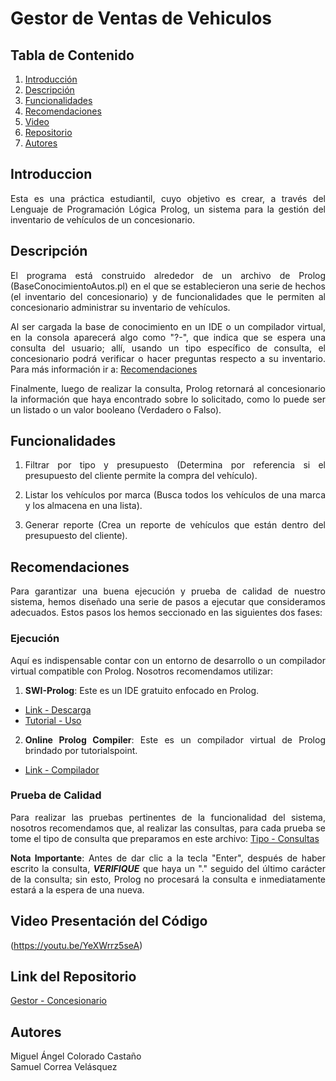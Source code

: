 # Gestor de Ventas de Vehiculos
## Tabla de Contenido
1. [Introducción](#introducción)
2. [Descripción](#descripción)
3. [Funcionalidades](#funcionalidades)
4. [Recomendaciones](#recomendaciones)
5. [Video](#video-presentación-del-código)
6. [Repositorio](#link-del-repositorio)
7. [Autores](#autores)

## Introduccion
<div style = "text-align: justify;">
Esta es una práctica estudiantil, cuyo objetivo es crear, a través del Lenguaje de Programación Lógica Prolog, un sistema para la gestión del inventario de vehículos de un concesionario.  

## Descripción
El programa está construido alrededor de un archivo de Prolog (BaseConocimientoAutos.pl) en el que se establecieron una serie de hechos (el inventario del concesionario) y de funcionalidades que le permiten al concesionario administrar su inventario de vehículos. 

Al ser cargada la base de conocimiento en un IDE o un compilador virtual, en la consola aparecerá algo como "?-", que indica que se espera una consulta del usuario; allí, usando un tipo específico de consulta, el concesionario podrá verificar o hacer preguntas respecto a su inventario. Para más información ir a: [Recomendaciones](#recomendaciones)

Finalmente, luego de realizar la consulta, Prolog retornará al concesionario la información que haya encontrado sobre lo solicitado, como lo puede ser un listado o un valor booleano (Verdadero o Falso).

## Funcionalidades

1. Filtrar por tipo y presupuesto (Determina por referencia si el presupuesto del cliente permite la compra del vehículo).

2. Listar los vehículos por marca (Busca todos los vehículos de una marca y los almacena en una lista).

3. Generar reporte (Crea un reporte de vehículos que están dentro del presupuesto del cliente).  

## Recomendaciones
Para garantizar una buena ejecución y prueba de calidad de nuestro sistema, hemos diseñado una serie de pasos a ejecutar que consideramos adecuados. Estos pasos los hemos seccionado en las siguientes dos fases:

### Ejecución
Aquí es indispensable contar con un entorno de desarrollo o un compilador virtual compatible con Prolog. Nosotros recomendamos utilizar:

1. **SWI-Prolog**: Este es un IDE gratuito enfocado en Prolog. 
- [Link - Descarga](https://www.swi-prolog.org/.)
- [Tutorial - Uso](https://youtu.be/hRqA1vO9nxE)

2. **Online Prolog Compiler**: Este es un compilador virtual de Prolog brindado por tutorialspoint.
- [Link - Compilador](https://acortar.link/mEiVrp)

### Prueba de Calidad
Para realizar las pruebas pertinentes de la funcionalidad del sistema, nosotros recomendamos que, al realizar las consultas, para cada prueba se tome el tipo de consulta que preparamos en este archivo: [Tipo - Consultas](Programas/ConsultasProlog.txt)

**Nota Importante**: Antes de dar clic a la tecla "Enter", después de haber escrito la consulta, ***VERIFIQUE*** que haya un "." seguido del último carácter de la consulta; sin esto, Prolog no procesará la consulta e inmediatamente estará a la espera de una nueva. 

## Video Presentación del Código
(https://youtu.be/YeXWrrz5seA)

## Link del Repositorio
[Gestor - Concesionario](https://github.com/migueCOLORADO/Prolog-Practica-02.git)

## Autores
Miguel Ángel Colorado Castaño <br>
Samuel Correa Velásquez
</div>
